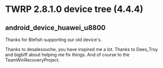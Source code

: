 TWRP 2.8.1.0 device tree (4.4.4)
================================
android_device_huawei_u8800
--------------------------------
Thanks for Blefish supporting our old device's.

Thanks to desalesouche, you have inspired me a lot. Thanks to Dees_Troy and bigbiff about helping me fix things. And of course to the TeamWinRecoveryProject.
